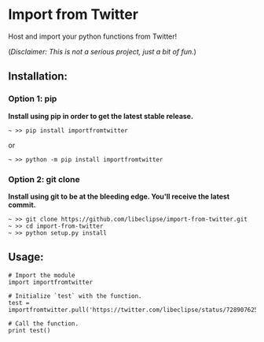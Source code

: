 # Import from Twitter

Host and import your python functions from Twitter!

(*Disclaimer: This is not a serious project, just a bit of fun.*)

## Installation:

### Option 1: pip

**Install using pip in order to get the latest stable release.**

`~ >> pip install importfromtwitter`

or

`~ >> python -m pip install importfromtwitter`

### Option 2: git clone

**Install using git to be at the bleeding edge. You'll receive the latest commit.**

```
~ >> git clone https://github.com/libeclipse/import-from-twitter.git
~ >> cd import-from-twitter
~ >> python setup.py install
```

## Usage:

```
# Import the module
import importfromtwitter

# Initialize `test` with the function.
test = importfromtwitter.pull('https://twitter.com/libeclipse/status/728907625648238594')

# Call the function.
print test()
```
